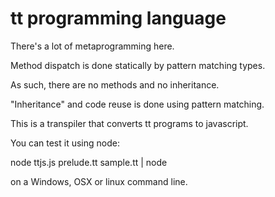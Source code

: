 tt programming language
=======================

There's a lot of metaprogramming here.

Method dispatch is done statically by pattern matching types.

As such, there are no methods and no inheritance.

"Inheritance" and code reuse is done using
pattern matching.

This is a transpiler that converts tt programs to javascript.

You can test it using node:

  node ttjs.js prelude.tt sample.tt | node

on a Windows, OSX or linux command line.
